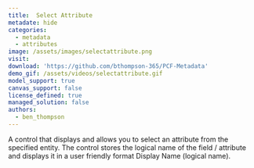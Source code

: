 ```yaml
---
title:  Select Attribute
metadate: hide
categories:
  - metadata
  - attributes
image: /assets/images/selectattribute.png
visit: 
download: 'https://github.com/bthompson-365/PCF-Metadata'
demo_gif: /assets/videos/selectattribute.gif
model_support: true
canvas_support: false
license_defined: true
managed_solution: false
authors:
  - ben_thompson
---
```

A control that displays and allows you to select an attribute from the specified entity. The control stores the logical name of the field / attribute and displays it in a user friendly format Display Name (logical name).
